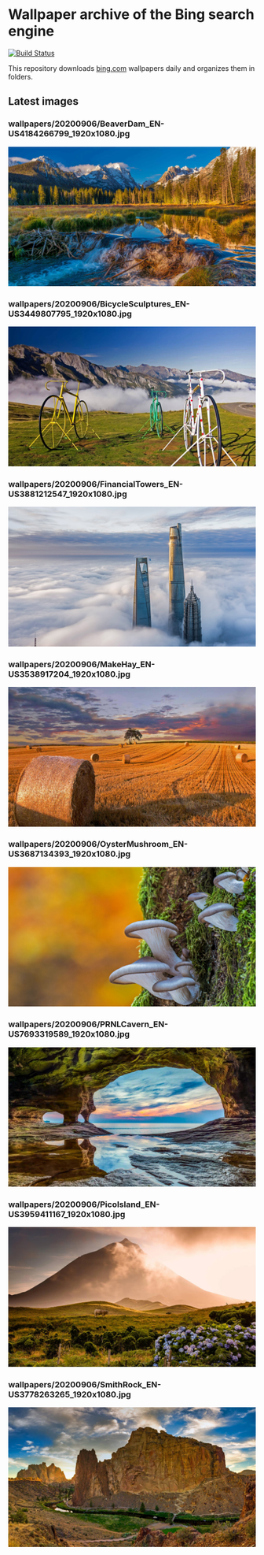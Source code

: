 # Wallpaper archive of the Bing search engine

[![Build Status](https://travis-ci.org/kijart/bing-daily-images-dl.svg?branch=wallpapers)](https://travis-ci.org/kijart/bing-daily-images-dl)

This repository downloads [bing.com](https://www.bing.com) wallpapers daily and organizes them in folders.

## Latest images

<!-- Wallpapers -->

### wallpapers/20200906/BeaverDam_EN-US4184266799_1920x1080.jpg

![wallpapers/20200906/BeaverDam_EN-US4184266799_1920x1080.jpg](wallpapers/20200906/BeaverDam_EN-US4184266799_1920x1080.jpg)

### wallpapers/20200906/BicycleSculptures_EN-US3449807795_1920x1080.jpg

![wallpapers/20200906/BicycleSculptures_EN-US3449807795_1920x1080.jpg](wallpapers/20200906/BicycleSculptures_EN-US3449807795_1920x1080.jpg)

### wallpapers/20200906/FinancialTowers_EN-US3881212547_1920x1080.jpg

![wallpapers/20200906/FinancialTowers_EN-US3881212547_1920x1080.jpg](wallpapers/20200906/FinancialTowers_EN-US3881212547_1920x1080.jpg)

### wallpapers/20200906/MakeHay_EN-US3538917204_1920x1080.jpg

![wallpapers/20200906/MakeHay_EN-US3538917204_1920x1080.jpg](wallpapers/20200906/MakeHay_EN-US3538917204_1920x1080.jpg)

### wallpapers/20200906/OysterMushroom_EN-US3687134393_1920x1080.jpg

![wallpapers/20200906/OysterMushroom_EN-US3687134393_1920x1080.jpg](wallpapers/20200906/OysterMushroom_EN-US3687134393_1920x1080.jpg)

### wallpapers/20200906/PRNLCavern_EN-US7693319589_1920x1080.jpg

![wallpapers/20200906/PRNLCavern_EN-US7693319589_1920x1080.jpg](wallpapers/20200906/PRNLCavern_EN-US7693319589_1920x1080.jpg)

### wallpapers/20200906/PicoIsland_EN-US3959411167_1920x1080.jpg

![wallpapers/20200906/PicoIsland_EN-US3959411167_1920x1080.jpg](wallpapers/20200906/PicoIsland_EN-US3959411167_1920x1080.jpg)

### wallpapers/20200906/SmithRock_EN-US3778263265_1920x1080.jpg

![wallpapers/20200906/SmithRock_EN-US3778263265_1920x1080.jpg](wallpapers/20200906/SmithRock_EN-US3778263265_1920x1080.jpg)

